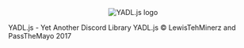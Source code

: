 <center>
    <img src="https://yadl.js.org/logo.png" alt="YADL.js logo">
</center>

YADL.js - Yet Another Discord Library
YADL.js &copy; LewisTehMinerz and PassTheMayo 2017